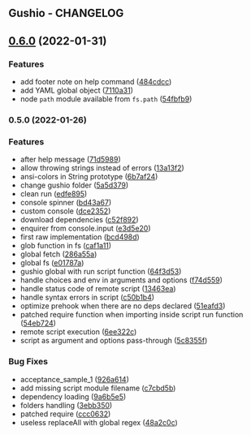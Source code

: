 Gushio - CHANGELOG
---
## [0.6.0](https://github.com/Forge-Srl/gushio/compare/release/0.5.0...release/0.6.0) (2022-01-31)


### Features

* add footer note on help command ([484cdcc](https://github.com/Forge-Srl/gushio/commit/484cdcca74134ceee3877a6898f738207cb44034))
* add YAML global object ([7110a31](https://github.com/Forge-Srl/gushio/commit/7110a31910644513abe4cb6174278d41a4f2c713))
* node `path` module available from `fs.path` ([54fbfb9](https://github.com/Forge-Srl/gushio/commit/54fbfb94875c0840a268b7391c35f624cf208f40))

### 0.5.0 (2022-01-26)


### Features

* after help message ([71d5989](https://github.com/Forge-Srl/gushio/commit/71d5989f5df13327b9488dcf41a7a613f24f2c1d))
* allow throwing strings instead of errors ([13a13f2](https://github.com/Forge-Srl/gushio/commit/13a13f28e8af19646d95651367d98756df08178a))
* ansi-colors in String prototype ([6b7af24](https://github.com/Forge-Srl/gushio/commit/6b7af24f7a8e30b7b3cfc2fa8cd6012d0587d09a))
* change gushio folder ([5a5d379](https://github.com/Forge-Srl/gushio/commit/5a5d379eeb2fd431c75a08b8e2a6c7ca6aca7099))
* clean run ([edfe895](https://github.com/Forge-Srl/gushio/commit/edfe8957748947a48965972902acef1bb88350d4))
* console spinner ([bd43a67](https://github.com/Forge-Srl/gushio/commit/bd43a67c6400f2126fcf4f1820d70f8b797efee7))
* custom console ([dce2352](https://github.com/Forge-Srl/gushio/commit/dce2352e1f19cfc583fd6244787c10f2983a1df3))
* download dependencies ([c52f892](https://github.com/Forge-Srl/gushio/commit/c52f892979c4b9c75bad6b3e218e36c5a0a57c89))
* enquirer from console.input ([e3d5e20](https://github.com/Forge-Srl/gushio/commit/e3d5e201ae5ae52bbf44f293706bfb6c72f9038b))
* first raw implementation ([bcd498d](https://github.com/Forge-Srl/gushio/commit/bcd498d6a82d41ff3c5f55d326e5e3c0a9795ac7))
* glob function in fs ([caf1a11](https://github.com/Forge-Srl/gushio/commit/caf1a11f462aa295c51468aad097fc548a00d68a))
* global fetch ([286a55a](https://github.com/Forge-Srl/gushio/commit/286a55aa0a56fba5864717be996d622383a0ec85))
* global fs ([e01787a](https://github.com/Forge-Srl/gushio/commit/e01787ab9a33d5a0cd2cfe99299e50060d4fcb7e))
* gushio global with run script function ([64f3d53](https://github.com/Forge-Srl/gushio/commit/64f3d5367f4efe3c23792358b24475528a6d151a))
* handle choices and env in arguments and options ([f74d559](https://github.com/Forge-Srl/gushio/commit/f74d5594ead6ae154bd54ca4125979c5497ec4d0))
* handle status code of remote script ([13463ea](https://github.com/Forge-Srl/gushio/commit/13463ea7e9bfd215ff66b512484545cd4883ab55))
* handle syntax errors in script ([c50b1b4](https://github.com/Forge-Srl/gushio/commit/c50b1b4c33e8208c7f1f77e415b22018959d8ed5))
* optimize prehook when there are no deps declared ([51eafd3](https://github.com/Forge-Srl/gushio/commit/51eafd3859cf30e4c7d56b025f6d532a8ef54051))
* patched require function when importing inside script run function ([54eb724](https://github.com/Forge-Srl/gushio/commit/54eb7241d90956d304a159b3dbc2049b6c2beda0))
* remote script execution ([6ee322c](https://github.com/Forge-Srl/gushio/commit/6ee322cb9304bc5c2e4f5a5c167cd57d2a936358))
* script as argument and options pass-through ([5c8355f](https://github.com/Forge-Srl/gushio/commit/5c8355f4182fb68e99cff3d791ee5fee25576417))


### Bug Fixes

* acceptance_sample_1 ([926a614](https://github.com/Forge-Srl/gushio/commit/926a61483d1e45a25adb8808901c7ed06f4e754f))
* add missing script module filename ([c7cbd5b](https://github.com/Forge-Srl/gushio/commit/c7cbd5b59b41bf18e773425dd9b2ecb3201ea065))
* dependency loading ([9a6b5e5](https://github.com/Forge-Srl/gushio/commit/9a6b5e557ad0d7234af767211afb6bef5b9a37d6))
* folders handling ([3ebb350](https://github.com/Forge-Srl/gushio/commit/3ebb350b098af2a778f8dc0b97f077ff35989bd9))
* patched require ([ccc0632](https://github.com/Forge-Srl/gushio/commit/ccc0632866ae456c713da30ef71746a20019272f))
* useless replaceAll with global regex ([48a2c0c](https://github.com/Forge-Srl/gushio/commit/48a2c0c733c8040844df5a2f0c7ddd8d2a5dc506))

